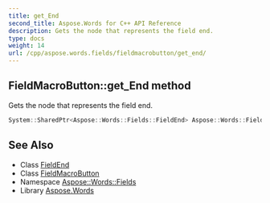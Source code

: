 ```yaml
---
title: get_End
second_title: Aspose.Words for C++ API Reference
description: Gets the node that represents the field end.
type: docs
weight: 14
url: /cpp/aspose.words.fields/fieldmacrobutton/get_end/
---
```

## FieldMacroButton::get_End method


Gets the node that represents the field end.

```cpp
System::SharedPtr<Aspose::Words::Fields::FieldEnd> Aspose::Words::Fields::FieldMacroButton::get_End() override
```

## See Also

* Class [FieldEnd](../../fieldend/)
* Class [FieldMacroButton](../)
* Namespace [Aspose::Words::Fields](../../)
* Library [Aspose.Words](../../../)
